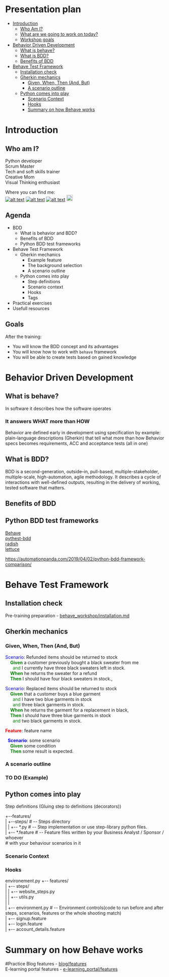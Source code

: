 # Presentation plan
- [Introduction](#Introduction)  
  - [Who Am I?](#who-am-i?)
  - [What are we going to work on today?](#agenda)  
  - [Workshop goals](#goals)
- [Behavior Driven Development](#behavior-driven-development)  
  - [What is behave?](#what-is-behave)  
  - [What is BDD?](#what-is-bdd?)
  - [Benefits of BDD](#benefits-of-bdd)
- [Behave Test Framework](#behave-test-framework)
  - [Installation check](#installation)
  - [Gherkin mechanics](#gherkin-mechanics)  
    - [Given, When, Then (And, But)](#given-when-then-(and-but))  
    - [A scenario outline](#a-scenario-outline)  
  - [Python comes into play](#python-comes-into-play)  
    - [Scenario Context](#scenario-context)  
    - [Hooks](#hooks)  
    - [Summary on how Behave works](#summary-on-how-behave-works)

# Introduction

## Who am I?

Python developer  
Scrum Master  
Tech and soft skills trainer  
Creative Mom  
Visual Thinking enthusiast  

Where you can find me:  
[![alt text](http://i.imgur.com/wWzX9uB.png)](https://twitter.com/Malek_Agnieszka)
[![alt text](http://i.imgur.com/fep1WsG.png)](https://www.facebook.com/agnieszka.j.malek)
[![alt text](http://i.imgur.com/9I6NRUm.png)](https://github.com/Aga-Ma)
[<img src="http://i.imgur.com/4DfAevU.png" width="20"/>](https://www.linkedin.com/in/agnieszka-j-malek/)

## Agenda

* BDD
  + What is behavior and BDD?
  + Benefits of BDD
  + Python BDD test frameworks
* Behave Test Framework
  + Gherkin mechanics  
    - Example feature  
    - The background selection
    - A scenario outline
  + Python comes into play
    - Step definitions
    - Scenario context
    - Hooks
    - Tags
* Practical exercises
* Usefull resources

## Goals

After the training:
* You will know the BDD concept and its advantages
* You will know how to work with `behave` framework  
* You will be able to create tests based on gained knowledge  

# Behavior Driven Development
## What is behave?
In software it describes how the software operates

### It answers WHAT more than HOW
Behavior are defined early in development using specification by example: plain-language descriptions (Gherkin) that tell what more than how
Behavior specs becomes requirements, ACC and acceptance tests (all in one)

## What is BDD?
BDD is a second-generation, outside–in, pull-based, multiple-stakeholder, multiple-scale, high-automation, agile methodology. It describes a cycle of interactions with well-defined outputs, resulting in the delivery of working, tested software that matters.  

## Benefits of BDD

## Python BDD test frameworks

[Behave](https://behave.readthedocs.io/en/latest/)  
[pythest-bdd](https://pytest-bdd.readthedocs.io/en/latest/)  
[radish](http://radish-bdd.io/)  
[lettuce](http://lettuce.it/)  
  
https://automationpanda.com/2019/04/02/python-bdd-framework-comparison/

# Behave Test Framework
## Installation check

Pre-training preparation - [behave_workshop/installation.md](../installation.md)

## Gherkin mechanics
### Given, When, Then (And, But)

<span style="color: blue;">Scenario</span>: Refunded items should be returned to stock  
&nbsp;&nbsp;&nbsp;&nbsp;<span style="color: green;">**Given**</span> a customer previously bought a black sweater from me  
&nbsp;&nbsp;&nbsp;&nbsp;&nbsp;&nbsp;<span style="color: green;">and</span> I currently have three black sweaters left in stock.  
&nbsp;&nbsp;&nbsp;&nbsp;<span style="color: green;">**When**</span> he returns the sweater for a refund  
&nbsp;&nbsp;&nbsp;&nbsp;<span style="color: green;">**Then**</span> I should have four black sweaters in stock.,  
  
<span style="color: blue;">Scenario</span>: Replaced items should be returned to stock  
&nbsp;&nbsp;&nbsp;&nbsp;<span style="color: green;">**Given**</span> that a customer buys a blue garment  
&nbsp;&nbsp;&nbsp;&nbsp;&nbsp;&nbsp;<span style="color: green;">and</span> I have two blue garments in stock  
&nbsp;&nbsp;&nbsp;&nbsp;&nbsp;&nbsp;<span style="color: green;">and</span> three black garments in stock.  
&nbsp;&nbsp;&nbsp;&nbsp;<span style="color: green;">**When**</span> he returns the garment for a replacement in black,  
&nbsp;&nbsp;&nbsp;&nbsp;<span style="color: green;">**Then**</span> I should have three blue garments in stock  
&nbsp;&nbsp;&nbsp;&nbsp;&nbsp;&nbsp;<span style="color: green;">and</span> two black garments in stock.  

<span style="color: red;">**Feature**</span>: feature name  

&nbsp;&nbsp;<span style="color: blue;">**Scenario**</span>: some scenario  
&nbsp;&nbsp;&nbsp;&nbsp;<span style="color: green;">**Given**</span> some condition  
&nbsp;&nbsp;&nbsp;&nbsp;<span style="color: green;">**Then**</span> some result is expected.  

### A scenario outline
### TO DO (Example)

## Python comes into play

Step definitions (Gluing step to definitions (decorators))

+--features/  
|   +--steps/       # -- Steps directory  
|   |    +-- *.py   # -- Step implementation or use step-library python files.  
|   +-- *.feature   # -- Feature files written by your Business Analyst / Sponsor / whoever   
                    # with your behaviour scenarios in it  
                    
### Scenario Context

### Hooks 
environement.py
+-- features/  
|     +-- steps/  
|     |    +-- website_steps.py  
|     |    +-- utils.py  
|     |   
|     +-- environment.py      # -- Environment controls(code to run before and after steps, scenarios, features or the whole shooting match)  
|     +-- signup.feature  
|     +-- login.feature  
|     +-- account_details.feature  

# Summary on how Behave works

#Practice
Blog features - [blog/features](../blog/features)  
E-learning portal features - [e-learning_portal/features](../e-learning_portal/features)

